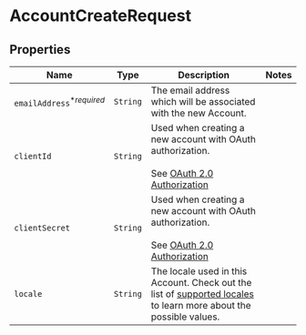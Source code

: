 

# AccountCreateRequest



## Properties

Name | Type | Description | Notes
------------ | ------------- | ------------- | -------------
| `emailAddress`<sup>*_required_</sup> | ```String``` |  The email address which will be associated with the new Account.  |  |
| `clientId` | ```String``` |  Used when creating a new account with OAuth authorization.<br><br>See [OAuth 2.0 Authorization](https://app.hellosign.com/api/oauthWalkthrough#OAuthAuthorization)  |  |
| `clientSecret` | ```String``` |  Used when creating a new account with OAuth authorization.<br><br>See [OAuth 2.0 Authorization](https://app.hellosign.com/api/oauthWalkthrough#OAuthAuthorization)  |  |
| `locale` | ```String``` |  The locale used in this Account. Check out the list of [supported locales](/api/reference/constants/#supported-locales) to learn more about the possible values.  |  |



